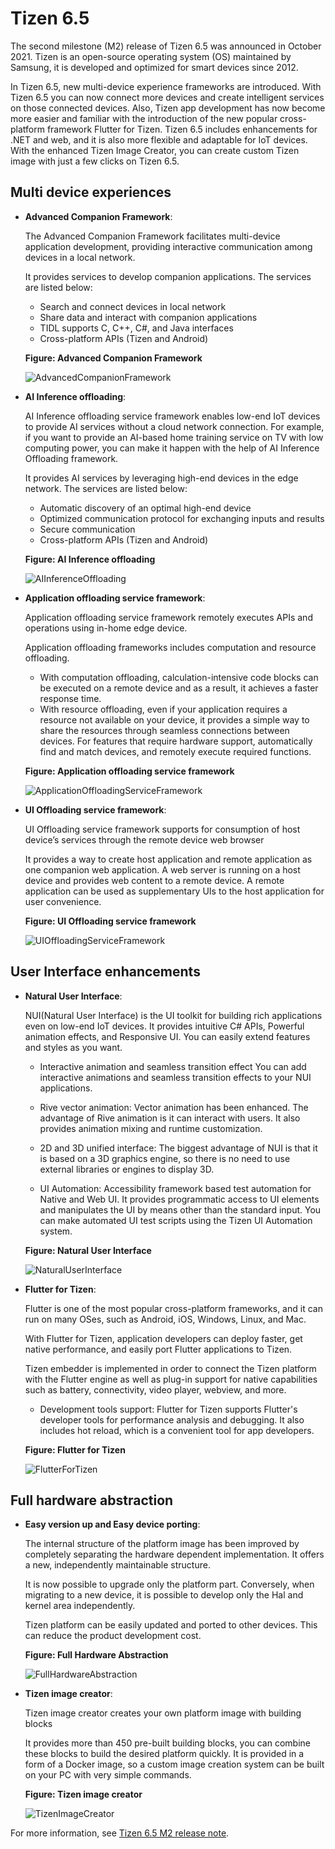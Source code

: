 # Tizen 6.5

The second milestone (M2) release of Tizen 6.5 was announced in October 2021.
Tizen is an open-source operating system (OS) maintained by Samsung, it is developed and optimized for smart devices since 2012.

In Tizen 6.5, new multi-device experience frameworks are introduced. With Tizen 6.5 you can now connect more devices and create intelligent services on those connected devices. Also, Tizen app development has now become more easier and familiar with the introduction of the new popular cross-platform framework Flutter for Tizen. Tizen 6.5 includes enhancements for .NET and web, and it is also more flexible and adaptable for IoT devices. With the enhanced Tizen Image Creator, you can create custom Tizen image with just a few clicks on Tizen 6.5.

## Multi device experiences

- **Advanced Companion Framework**:

  The Advanced Companion Framework facilitates multi-device application development,
providing interactive communication among devices in a local network.

  It provides services to develop companion applications. The services are listed below:
  - Search and connect devices in local network
  - Share data and interact with companion applications
  - TIDL supports C, C++, C#, and Java interfaces
  - Cross-platform APIs (Tizen and Android)

  **Figure: Advanced Companion Framework**

  ![AdvancedCompanionFramework](./media/6.5_AdvancedCompanionFramework.png)

- **AI Inference offloading**:

  AI Inference offloading service framework enables low-end IoT devices to provide AI services
  without a cloud network connection.
  For example, if you want to provide an AI-based home training service on TV with low computing power,
  you can make it happen with the help of AI Inference Offloading framework.

  It provides AI services by leveraging high-end devices in the edge network. The services are listed below:
    - Automatic discovery of an optimal high-end device
    - Optimized communication protocol for exchanging inputs and results
    - Secure communication
    - Cross-platform APIs (Tizen and Android)

  **Figure: AI Inference offloading**

  ![AIInferenceOffloading](./media/6.5_AIInferenceOffloading.png)


- **Application offloading service framework**:

  Application offloading service framework remotely executes APIs and operations using in-home edge device.

  Application offloading frameworks includes computation and resource offloading.

    - With computation offloading, calculation-intensive code blocks can be executed on a remote device and as a result, it achieves a faster response time.
    - With resource offloading, even if your application requires a resource not available on your device, it provides a simple way to share the resources through seamless connections between devices. For features that require hardware support, automatically find and match devices, and remotely execute required functions.

  **Figure: Application offloading service framework**

  ![ApplicationOffloadingServiceFramework](./media/6.5_ApplicationOffloadingServiceFramework.png)



- **UI Offloading service framework**:

  UI Offloading service framework supports for consumption of host device’s services through the remote device web browser

  It provides a way to create host application and remote application as one companion web application.
  A web server is running on a host device and provides web content to a remote device.
  A remote application can be used as supplementary UIs to the host application for user convenience.

  **Figure: UI Offloading service framework**

  ![UIOffloadingServiceFramework](./media/6.5_UIOffloadingServiceFramework.png)


## User Interface enhancements

- **Natural User Interface**:

  NUI(Natural User Interface) is the UI toolkit for building rich applications even on low-end IoT devices. It provides intuitive C# APIs, Powerful animation effects, and Responsive UI. You can easily extend features and styles as you want.

    - Interactive animation and seamless transition effect
    You can add interactive animations and seamless transition effects to your NUI applications.

    - Rive vector animation: Vector animation has been enhanced. The advantage of Rive animation is it can interact with users. It also provides animation mixing and runtime customization.

    - 2D and 3D unified interface: The biggest advantage of NUI is that it is based on a 3D graphics engine, so there is no need to use external libraries or engines to display 3D.

    - UI Automation: Accessibility framework based test automation for Native and Web UI. It provides programmatic access to UI elements and manipulates the UI by means other than the standard input. You can make automated UI test scripts using the Tizen UI Automation system.

  **Figure: Natural User Interface**

  ![NaturalUserInterface](./media/6.5_NaturalUserInterface.png)

- **Flutter for Tizen**:

  Flutter is one of the most popular cross-platform frameworks, and it can run on many OSes,
  such as Android, iOS, Windows, Linux, and Mac.

  With Flutter for Tizen, application developers can deploy faster, get native performance,
  and easily port Flutter applications to Tizen.

  Tizen embedder is implemented in order to connect the Tizen platform with the Flutter engine as well as plug-in support for native capabilities such as battery, connectivity, video player, webview, and more.

    - Development tools support: Flutter for Tizen supports Flutter's developer tools for performance analysis and debugging. It also includes hot reload, which is a convenient tool for app developers.

  **Figure: Flutter for Tizen**

  ![FlutterForTizen](./media/6.5_FlutterForTizen.png)

## Full hardware abstraction

- **Easy version up and Easy device porting**:

  The internal structure of the platform image has been improved by completely separating the hardware dependent implementation.
  It offers a new, independently maintainable structure.

  It is now possible to upgrade only the platform part.
  Conversely, when migrating to a new device, it is possible to develop only the Hal and kernel area independently.

  Tizen platform can be easily updated and ported to other devices.
  This can reduce the product development cost.

  **Figure: Full Hardware Abstraction**

  ![FullHardwareAbstraction](./media/6.5_FullHardwareAbstraction.png)

- **Tizen image creator**:

  Tizen image creator creates your own platform image with building blocks

  It provides more than 450 pre-built building blocks, you can combine these blocks to build the desired platform quickly.
  It is provided in a form of a Docker image, so a custom image creation system can be built on your PC with very simple commands.

  **Figure: Tizen image creator**

  ![TizenImageCreator](./media/6.5_TizenImageCreator.png)


For more information, see [Tizen 6.5 M2 release note](../../release-notes/tizen-6-5-m2.md).
